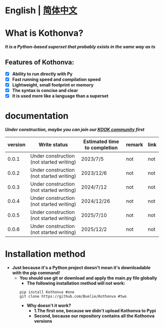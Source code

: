 # English | [简体中文](https://github.com/Buelie/Kothonva/tree/main/zh-cn)

# What is Kothonva?
***It is a Python-based superset that probably exists in the same way as ts***

## Features of Kothonva:
* [x] **Ability to run directly with Py**
* [x] **Fast running speed and compilation speed**
* [x] **Lightweight, small footprint or memory**
* [x] **The syntax is concise and clear**
* [x] **It is used more like a language than a superset**

# documentation
***Under construction, maybe you can join our [KOOK community]() first***

| version | Write status | Estimated time to completion | remark | link |
| --- | --- | --- | --- | --- |
| 0.0.1 | Under construction (not started writing) | 2023/7/5 | not | not | 
| 0.0.2 | Under construction (not started writing) | 2023/12/6 | not | not |
| 0.0.3 | Under construction (not started writing) | 2024/7/12 | not | not |
| 0.0.4 | Under construction (not started writing) | 2024/12/26 | not | not |
| 0.0.5 | Under construction (not started writing) | 2025/7/10 | not | not |
| 0.0.6 | Under construction (not started writing) | 2025/12/2 | not | not |

# Installation method
* **Just because it's a Python project doesn't mean it's downloadable with the pip command!**
  * **You should use git or download and apply the main.py file globally**
    * **The following installation method will not work:**
    ```
    pip install Kothonva #one
    git clone https://github.com/Buelie/Kothonva #two
    ```
    * **Why doesn't it work?**
      * **1.The first one, because we didn't upload Kothonva to Pypi**
      * **Second, because our repository contains all the Kothonva versions**
